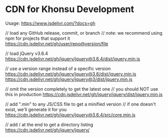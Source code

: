 # CDN for Khonsu Development

Usage:
https://www.jsdelivr.com/?docs=gh

// load any GitHub release, commit, or branch
// note: we recommend using npm for projects that support it
https://cdn.jsdelivr.net/gh/user/repo@version/file

// load jQuery v3.6.4
https://cdn.jsdelivr.net/gh/jquery/jquery@3.6.4/dist/jquery.min.js

// use a version range instead of a specific version
https://cdn.jsdelivr.net/gh/jquery/jquery@3.6/dist/jquery.min.js
https://cdn.jsdelivr.net/gh/jquery/jquery@3/dist/jquery.min.js

// omit the version completely to get the latest one
// you should NOT use this in production
https://cdn.jsdelivr.net/gh/jquery/jquery/dist/jquery.min.js

// add ".min" to any JS/CSS file to get a minified version
// if one doesn't exist, we'll generate it for you
https://cdn.jsdelivr.net/gh/jquery/jquery@3.6.4/src/core.min.js

// add / at the end to get a directory listing
https://cdn.jsdelivr.net/gh/jquery/jquery/
